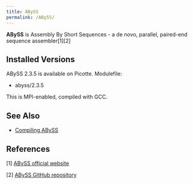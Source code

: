 ```yaml
---
title: ABySS
permalink: /ABySS/
---
```


**ABySS** is Assembly By Short Sequences - a de novo, parallel,
paired-end sequence assembler[1][2]

Installed Versions
------------------

ABySS 2.3.5 is available on Picotte. Modulefile:

-   abyss/2.3.5

This is MPI-enabled, compiled with GCC.

See Also
--------

-   [Compiling ABySS](/Compiling_ABySS "wikilink")

References
----------

<references/>

[1] [ABySS official
website](http://www.bcgsc.ca/platform/bioinfo/software/abyss)

[2] [ABySS GitHub repository](https://github.com/bcgsc/abyss)
